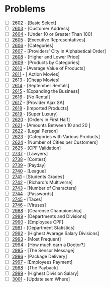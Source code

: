 # Problems 


- [ ] [2602](https://www.beecrowd.com.br/judge/pt/problems/view/2602) - [Basic Select]
- [ ] [2603](https://www.beecrowd.com.br/judge/pt/problems/view/2603) - [Customer Address]
- [ ] [2604](https://www.beecrowd.com.br/judge/pt/problems/view/2604) - [Under 10 or Greater Than 100]
- [ ] [2605](https://www.beecrowd.com.br/judge/pt/problems/view/2605) - [Executive Representatives]
- [ ] [2606](https://www.beecrowd.com.br/judge/pt/problems/view/2606) - [Categories]
- [ ] [2607](https://www.beecrowd.com.br/judge/pt/problems/view/2607) - [Providers' City in Alphabetical Order]
- [ ] [2608](https://www.beecrowd.com.br/judge/pt/problems/view/2608) - [Higher and Lower Price]
- [ ] [2609](https://www.beecrowd.com.br/judge/pt/problems/view/2609) - [Products by Categories]
- [ ] [2610](https://www.beecrowd.com.br/judge/pt/problems/view/2610) - [Average Value of Products]
- [ ] [2611](https://www.beecrowd.com.br/judge/pt/problems/view/2611) - [ Action Movies]
- [ ] [2613](https://www.beecrowd.com.br/judge/pt/problems/view/2613) - [Cheap Movies]
- [ ] [2614](https://www.beecrowd.com.br/judge/pt/problems/view/2614) - [September Rentals]
- [ ] [2615](https://www.beecrowd.com.br/judge/pt/problems/view/2615) - [Expanding the Business]
- [ ] [2616](https://www.beecrowd.com.br/judge/pt/problems/view/2616) - [No Rental]
- [ ] [2617](https://www.beecrowd.com.br/judge/pt/problems/view/2617) - [Provider Ajax SA]
- [ ] [2618](https://www.beecrowd.com.br/judge/pt/problems/view/2618) - [Imported Products]
- [ ] [2619](https://www.beecrowd.com.br/judge/pt/problems/view/2619) - [Super Luxury]
- [ ] [2620](https://www.beecrowd.com.br/judge/pt/problems/view/2620) - [Orders in First Half]
- [ ] [2621](https://www.beecrowd.com.br/judge/pt/problems/view/2621) - [Amounts Between 10 and 20 ]
- [ ] [2622](https://www.beecrowd.com.br/judge/pt/problems/view/2622) - [Legal Person]
- [ ] [2623](https://www.beecrowd.com.br/judge/pt/problems/view/2623) - [Categories with Various Products]
- [ ] [2624](https://www.beecrowd.com.br/judge/pt/problems/view/2624) - [Number of Cities per Customers]
- [ ] [2625](https://www.beecrowd.com.br/judge/pt/problems/view/2625) - [CPF Validation]
- [ ] [2737](https://www.beecrowd.com.br/judge/pt/problems/view/2737) - [Lawyers]
- [ ] [2738](https://www.beecrowd.com.br/judge/pt/problems/view/2738) - [Contest]
- [ ] [2739](https://www.beecrowd.com.br/judge/pt/problems/view/2739) - [Payday]
- [ ] [2740](https://www.beecrowd.com.br/judge/pt/problems/view/2740) - [League]
- [ ] [2741](https://www.beecrowd.com.br/judge/pt/problems/view/2741) - [Students Grades]
- [ ] [2742](https://www.beecrowd.com.br/judge/pt/problems/view/2742) - [Richard's Multiverse]
- [ ] [2743](https://www.beecrowd.com.br/judge/pt/problems/view/2743) - [Number of Characters]
- [ ] [2744](https://www.beecrowd.com.br/judge/pt/problems/view/2744) - [Passwords]
- [ ] [2745](https://www.beecrowd.com.br/judge/pt/problems/view/2745) - [Taxes]
- [ ] [2746](https://www.beecrowd.com.br/judge/pt/problems/view/2746) - [Viruses]
- [ ] [2988](https://www.beecrowd.com.br/judge/pt/problems/view/2988) - [Cearense Championship]
- [ ] [2989](https://www.beecrowd.com.br/judge/pt/problems/view/2989) - [Departments and Divisions]
- [ ] [2990](https://www.beecrowd.com.br/judge/pt/problems/view/2990) - [Employees CPF]
- [ ] [2991](https://www.beecrowd.com.br/judge/pt/problems/view/2991) - [Department Statistics]
- [ ] [2992](https://www.beecrowd.com.br/judge/pt/problems/view/2992) - [Highest Avarage Salary Divisions]
- [ ] [2993](https://www.beecrowd.com.br/judge/pt/problems/view/2993) - [Most Frequent]
- [ ] [2994](https://www.beecrowd.com.br/judge/pt/problems/view/2994) - [How much earn a Doctor?]
- [ ] [2995](https://www.beecrowd.com.br/judge/pt/problems/view/2995) - [The Sensor Message]
- [ ] [2996](https://www.beecrowd.com.br/judge/pt/problems/view/2996) - [Package Delivery]
- [ ] [2997](https://www.beecrowd.com.br/judge/pt/problems/view/2997) - [Employees Payment]
- [ ] [2998](https://www.beecrowd.com.br/judge/pt/problems/view/2998) - [The Payback]
- [ ] [2999](https://www.beecrowd.com.br/judge/pt/problems/view/2999) - [Highest Division Salary]
- [ ] [3001](https://www.beecrowd.com.br/judge/pt/problems/view/3001) - [Update sem Where]